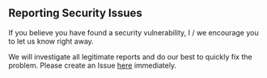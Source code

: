 ## Reporting Security Issues
If you believe you have found a security vulnerability, I / we encourage you to let us know right away.

We will investigate all legitimate reports and do our best to quickly fix the problem.
Please create an Issue [here](https://github.com/offensive-vk/Icons/issue/) immediately.
